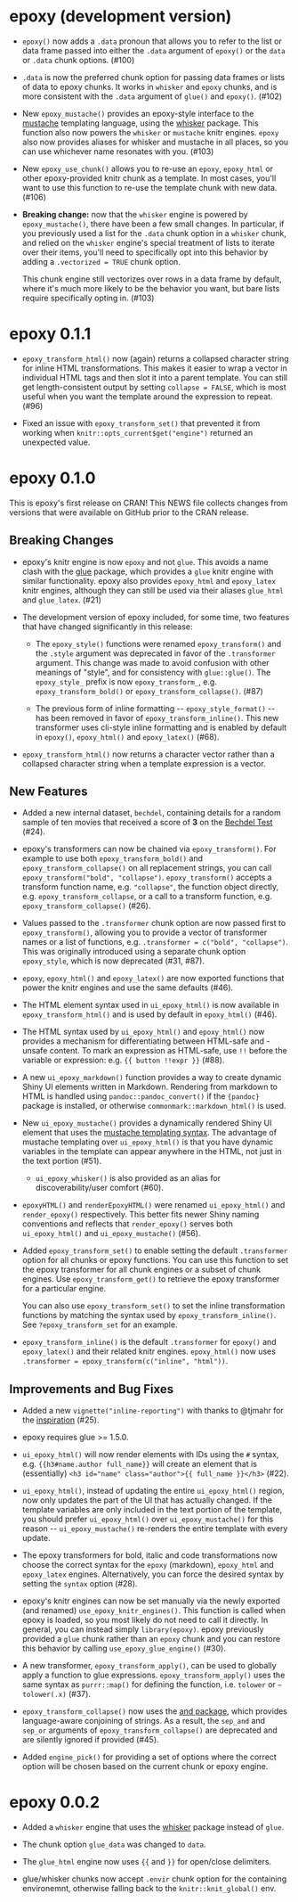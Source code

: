 # epoxy (development version)

* `epoxy()` now adds a `.data` pronoun that allows you to refer to the list or
  data frame passed into either the `.data` argument of `epoxy()` or the `data`
  or `.data` chunk options. (#100)

* `.data` is now the preferred chunk option for passing data frames or lists of
  data to epoxy chunks. It works in `whisker` and `epoxy` chunks, and is more
  consistent with the `.data` argument of `glue()` and `epoxy()`. (#102)

* New `epoxy_mustache()` provides an epoxy-style interface to the
  [mustache](https://mustache.github.io/) templating language, using the
  [whisker](https://cran.r-project.org/package=whisker) package. This function
  also now powers the `whisker` or `mustache` knitr engines. `epoxy` also now
  provides aliases for whisker and mustache in all places, so you can use
  whichever name resonates with you. (#103)

* New `epoxy_use_chunk()` allows you to re-use an `epoxy`, `epoxy_html` or other
  epoxy-provided knitr chunk as a template. In most cases, you'll want to use
  this function to re-use the template chunk with new data. (#106)

* **Breaking change:** now that the `whisker` engine is powered by
  `epoxy_mustache()`, there have been a few small changes. In particular, if you
  previously used a list for the `.data` chunk option in a `whisker` chunk, and
  relied on the `whisker` engine's special treatment of lists to iterate over
  their items, you'll need to specifically opt into this behavior by adding a
  `.vectorized = TRUE` chunk option.

  This chunk engine still vectorizes over rows in a data frame by default, where
  it's much more likely to be the behavior you want, but bare lists require
  specifically opting in. (#103)

# epoxy 0.1.1

* `epoxy_transform_html()` now (again) returns a collapsed character string for
  inline HTML transformations. This makes it easier to wrap a vector in
  individual HTML tags and then slot it into a parent template. You can still
  get length-consistent output by setting `collapse = FALSE`, which is most
  useful when you want the template around the expression to repeat. (#96)

* Fixed an issue with `epoxy_transform_set()` that prevented it from working
  when `knitr::opts_current$get("engine")` returned an unexpected value.

# epoxy 0.1.0

This is epoxy's first release on CRAN! This NEWS file collects changes from
versions that were available on GitHub prior to the CRAN release.

## Breaking Changes

* epoxy's knitr engine is now `epoxy` and not `glue`. This avoids a name clash
  with the [glue](https://glue.tidyverse.org) package, which provides a `glue`
  knitr engine with similar functionality. epoxy also provides `epoxy_html` and
  `epoxy_latex` knitr engines, although they can still be used via their aliases
  `glue_html` and `glue_latex`. (#21)

* The development version of epoxy included, for some time, two features that
  have changed significantly in this release:

  * The `epoxy_style()` functions were renamed `epoxy_transform()` and the
    `.style` argument was deprecated in favor of the `.transformer` argument.
    This change was made to avoid confusion with other meanings of "style", and
    for consistency with `glue::glue()`. The `epoxy_style_` prefix is now
    `epoxy_transform_`, e.g. `epoxy_transform_bold()` or
    `epoxy_transform_collapse()`. (#87)

  * The previous form of inline formatting -- `epoxy_style_format()` --
    has been removed in favor of `epoxy_transform_inline()`. This new
    transformer uses cli-style inline formatting and is enabled by default in
    `epoxy()`, `epoxy_html()` and `epoxy_latex()` (#68).

* `epoxy_transform_html()` now returns a character vector rather than a
  collapsed character string when a template expression is a vector.

## New Features

* Added a new internal dataset, `bechdel`, containing details for a random
  sample of ten movies that received a score of **3** on the
  [Bechdel Test](https://bechdeltest.com) (#24).

* epoxy's transformers can now be chained via `epoxy_transform()`. For
  example to use both `epoxy_transform_bold()` and `epoxy_transform_collapse()`
  on all replacement strings, you can call `epoxy_transform("bold",
  "collapse")`. `epoxy_transform()` accepts a transform function name, e.g.
  `"collapse"`, the function object directly, e.g. `epoxy_transform_collapse`,
  or a call to a transform function, e.g. `epoxy_transform_collapse()` (#26).

* Values passed to the `.transformer` chunk option are now passed first to
  `epoxy_transform()`, allowing you to provide a vector of transformer names or
  a list of functions, e.g. `.transformer = c("bold", "collapse")`. This was
  originally introduced using a separate chunk option `epoxy_style`, which is
  now deprecated (#31, #87).

* `epoxy`, `epoxy_html()` and `epoxy_latex()` are now exported functions that
  power the knitr engines and use the same defaults (#46).

* The HTML element syntax used in `ui_epoxy_html()` is now available in
  `epoxy_transform_html()` and is used by default in `epoxy_html()` (#46).

* The HTML syntax used by `ui_epoxy_html()` and `epoxy_html()` now provides a
  mechanism for differentiating between HTML-safe and -unsafe content. To mark
  an expression as HTML-safe, use `!!` before the variable or expression:
  e.g. `{{ button !!expr }}` (#88).

* A new `ui_epoxy_markdown()` function provides a way to create dynamic Shiny
  UI elements written in Markdown. Rendering from markdown to HTML is handled
  using `pandoc::pandoc_convert()` if the `{pandoc}` package is installed, or
  otherwise `commonmark::markdown_html()` is used.

* New `ui_epoxy_mustache()` provides a dynamically rendered Shiny UI element
  that uses the [mustache templating syntax](https://mustache.github.io/). The
  advantage of mustache templating over `ui_epoxy_html()` is that you have
  dynamic variables in the template can appear anywhere in the HTML, not just in
  the text portion (#51).

  * `ui_epoxy_whisker()` is also provided as an alias for discoverability/user
    comfort (#60).

* `epoxyHTML()` and `renderEpoxyHTML()` were renamed `ui_epoxy_html()` and
  `render_epoxy()` respectively. This better fits newer Shiny naming conventions
  and reflects that `render_epoxy()` serves both `ui_epoxy_html()` and
  `ui_epoxy_mustache()` (#56).

* Added `epoxy_transform_set()` to enable setting the default `.transformer`
  option for all chunks or epoxy functions. You can use this function to set the
  epoxy transformer for all chunk engines or a subset of chunk engines. Use
  `epoxy_transform_get()` to retrieve the epoxy transformer for a particular
  engine.

  You can also use `epoxy_transform_set()` to set the inline transformation
  functions by matching the syntax used by `epoxy_transform_inline()`. See
  `?epoxy_transform_set` for an example.

* `epoxy_transform_inline()` is the default `.transformer` for `epoxy()` and
  `epoxy_latex()` and their related knitr engines. `epoxy_html()` now uses
  `.transformer = epoxy_transform(c("inline", "html"))`.

## Improvements and Bug Fixes

* Added a new `vignette("inline-reporting")` with thanks to @tjmahr for the
  [inspiration](https://www.tjmahr.com/lists-knitr-secret-weapon/) (#25).

* epoxy requires glue >= 1.5.0.

* `ui_epoxy_html()` will now render elements with IDs using the `#` syntax, e.g.
  `{{h3#name.author full_name}}` will create an element that is (essentially)
  `<h3 id="name" class="author">{{ full_name }}</h3>` (#22).

* `ui_epoxy_html()`, instead of updating the entire `ui_epoxy_html()` region,
  now only updates the part of the UI that has actually changed. If the template
  variables are only included in the text portion of the template, you should
  prefer `ui_epoxy_html()` over `ui_epoxy_mustache()` for this reason --
  `ui_epoxy_mustache()` re-renders the entire template with every update.

* The epoxy transformers for bold, italic and code transformations now choose
  the correct syntax for the `epoxy` (markdown), `epoxy_html` and `epoxy_latex`
  engines. Alternatively, you can force the desired syntax by setting the
  `syntax` option (#28).

* epoxy's knitr engines can now be set manually via the newly exported (and
  renamed) `use_epoxy_knitr_engines()`. This function is called when epoxy is
  loaded, so you most likely do not need to call it directly. In general, you
  can instead simply `library(epoxy)`. epoxy previously provided a `glue` chunk
  rather than an `epoxy` chunk and you can restore this behavior by calling
  `use_epoxy_glue_engine()` (#30).

* A new transformer, `epoxy_transform_apply()`, can be used to globally apply a
  function to glue expressions. `epoxy_transform_apply()` uses the same syntax
  as `purrr::map()` for defining the function, i.e. `tolower` or `~ tolower(.x)`
  (#37).

* `epoxy_transform_collapse()` now uses the
  [and package](https://and.rossellhayes.com/), which provides language-aware
  conjoining of strings. As a result, the `sep_and` and `sep_or` arguments of
  `epoxy_transform_collapse()` are deprecated and are silently ignored if
  provided (#45).

* Added `engine_pick()` for providing a set of options where the correct option
  will be chosen based on the current chunk or epoxy engine.


# epoxy 0.0.2

* Added a `whisker` engine that uses the [whisker](https://github.com/edwindj/whisker)
  package instead of `glue`.

* The chunk option `glue_data` was changed to `data`.

* The `glue_html` engine now uses `{{` and `}}` for open/close delimiters.

* glue/whisker chunks now accept `.envir` chunk option for the containing
  environemnt, otherwise falling back to the `knitr::knit_global()` env.
